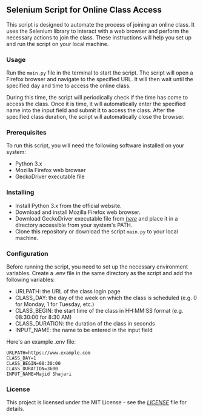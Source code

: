 ## Selenium Script for Online Class Access

This script is designed to automate the process of joining an online class. It uses the Selenium library to interact with a web browser and perform the necessary actions to join the class.
These instructions will help you set up and run the script on your local machine.
### Usage

Run the `main.py` file in the terminal to start the script. The script will open a Firefox browser and navigate to the specified URL. It will then wait until the specified day and time to access the online class.

During this time, the script will periodically check if the time has come to access the class. Once it is time, it will automatically enter the specified name into the input field and submit it to access the class. After the specified class duration, the script will automatically close the browser.

### Prerequisites
To run this script, you will need the following software installed on your system:
- Python 3.x
- Mozilla Firefox web browser
- GeckoDriver executable file

### Installing
- Install Python 3.x from the official website.
- Download and install Mozilla Firefox web browser.
- Download GeckoDriver executable file from *[here](https://github.com/mozilla/geckodriver/releases)* and place it in a directory accessible from your system's PATH.
- Clone this repository or download the script `main.py` to your local machine.

### Configuration

Before running the script, you need to set up the necessary environment variables. Create a .env file in the same directory as the script and add the following variables:
+ URLPATH: the URL of the class login page
+ CLASS_DAY: the day of the week on which the class is scheduled (e.g. 0 for Monday, 1 for Tuesday, etc.)
+ CLASS_BEGIN: the start time of the class in HH:MM:SS format (e.g. 08:30:00 for 8:30 AM)
+ CLASS_DURATION: the duration of the class in seconds
+ INPUT_NAME: the name to be entered in the input field

Here's an example .env file:
```
URLPATH=https://www.example.com
CLASS_DAY=1
CLASS_BEGIN=08:30:00
CLASS_DURATION=3600
INPUT_NAME=Majid Shajari
```
### License

This project is licensed under the MIT License - see the *[LICENSE](./LICENSE)* file for details.
